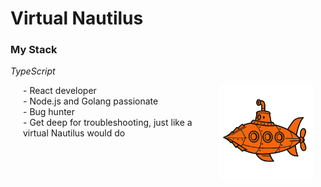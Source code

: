 # Virtual Nautilus



<h3>My Stack</h3>
<em>TypeScript</em>

<div style="display: flex; justify-content: space-between; align-items: flex-start;">
  <!-- Left-aligned list -->
  <ul style="margin-left: 20px; padding-left: 0; list-style-type: none;">
    <li>- React developer</li>
    <li>- Node.js and Golang passionate</li>
    <li>- Bug hunter</li>
    <li>- Get deep for troubleshooting, just like a virtual Nautilus would do</li>
  </ul>

   <img 
    src="./naut.png" 
    alt="Nautilus" 
    height="150px" width="150px"
    style="
      margin-right: 20px;
      animation: float 3s ease-in-out infinite;
      max-width: 150px;" >
</div>
